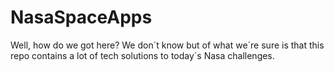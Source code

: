 # NasaSpaceApps
Well, how do we got here? We don´t know but of what we´re sure is that this repo contains a lot of tech solutions to today´s Nasa challenges.
